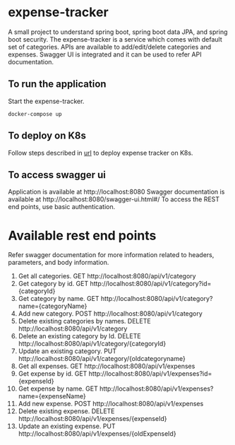 # expense-tracker
A small project to understand spring boot, spring boot data JPA, and spring boot security. The expense-tracker is a service which comes with default set of categories. APIs are available to add/edit/delete categories and expenses. Swagger UI is integrated and it can be used to refer API documentation.

## To run the application
Start the expense-tracker.
```
docker-compose up
```

## To deploy on K8s
Follow steps described in [url](https://github.com/HariCazorla/Kubernetes/tree/master/expense-tracker) to deploy expense tracker on K8s.

## To access swagger ui
Application is available at http://localhost:8080
Swagger documentation is available at http://localhost:8080/swagger-ui.html#/
To access the REST end points, use basic authentication.

# Available rest end points
Refer swagger documentation for more information related to headers, parameters, and body information.
1. Get all categories. GET http://localhost:8080/api/v1/category
2. Get category by id. GET http://localhost:8080/api/v1/category?id={categoryId}
3. Get category by name. GET http://localhost:8080/api/v1/category?name={categoryName}
4. Add new category. POST http://localhost:8080/api/v1/category
5. Delete existing categories by names. DELETE http://localhost:8080/api/v1/category
6. Delete an existing category by Id. DELETE http://localhost:8080/api/v1/category/{categoryId}
7. Update an existing category. PUT http://localhost:8080/api/v1/category/{oldcategoryname}
8. Get all expenses. GET http://localhost:8080/api/v1/expenses
9. Get expense by id. GET http://localhost:8080/api/v1/expenses?id={expenseId}
10. Get expense by name. GET http://localhost:8080/api/v1/expenses?name={expenseName}
11. Add new expense. POST http://localhost:8080/api/v1/expenses
12. Delete existing expense. DELETE http://localhost:8080/api/v1/expenses/{expenseId}
13. Update an existing expense. PUT http://localhost:8080/api/v1/expenses/{oldExpenseId}
